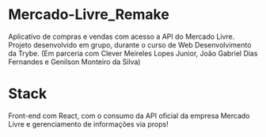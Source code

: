 # Mercado-Livre_Remake
Aplicativo de compras e vendas com acesso a API do Mercado Livre. Projeto desenvolvido em grupo, durante o curso de Web Desenvolvimento da Trybe. 
(Em parceria com Clever Meireles Lopes Junior, João Gabriel Dias Fernandes e Genilson Monteiro da Silva)


# Stack 

Front-end com React, com o consumo da API oficial da empresa Mercado Livre e gerenciamento de informações via props!

